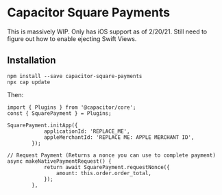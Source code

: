 # Capacitor Square Payments

This is massively WIP. Only has iOS support as of 2/20/21. Still need to figure out how to enable ejecting Swift Views.

## Installation

```
npm install --save capacitor-square-payments
npx cap update
```

Then:

```
import { Plugins } from '@capacitor/core';
const { SquarePayment } = Plugins;

SquarePayment.initApp({
			applicationId: 'REPLACE_ME',
			appleMerchantId: 'REPLACE ME: APPLE MERCHANT ID',
		});

// Request Payment (Returns a nonce you can use to complete payment)
async makeNativePaymentRequest() {
			return await SquarePayment.requestNonce({
				amount: this.order.order_total,
			});
		},
```
